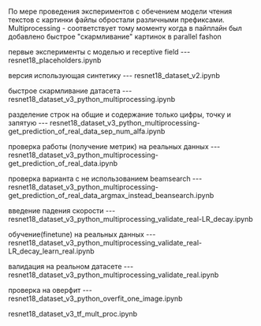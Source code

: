 
По мере проведения экспериментов с обечением модели чтения текстов с картинки файлы обростали различными префиксами.
Multiprocessing - соответствует тому моменту когда в пайплайн был добавлено быстрое "скармливание" картинок в parallel fashon

первые эксперименты с моделью и receptive field --- resnet18_placeholders.ipynb 

версия использующая синтетику --- resnet18_dataset_v2.ipynb

быстрое скармливание датасета --- resnet18_dataset_v3_python_multiprocessing.ipynb

разделение строк на общие и содержание только цифры, точку и запятую --- resnet18_dataset_v3_python_multiprocessing-get_prediction_of_real_data_sep_num_alfa.ipynb

проверка работы (получение метрик) на реальных данных --- resnet18_dataset_v3_python_multiprocessing-get_prediction_of_real_data.ipynb

проверка варианта с не использованием beamsearch --- resnet18_dataset_v3_python_multiprocessing-get_prediction_of_real_data_argmax_instead_beansearch.ipynb

введение падения скорости --- resnet18_dataset_v3_python_multiprocessing_validate_real-LR_decay.ipynb

обучение(finetune) на реальных данных --- resnet18_dataset_v3_python_multiprocessing_validate_real-LR_decay_learn_real.ipynb

валидация на реальном датасете --- resnet18_dataset_v3_python_multiprocessing_validate_real.ipynb

проверка на оверфит --- resnet18_dataset_v3_python_overfit_one_image.ipynb

resnet18_dataset_v3_tf_mult_proc.ipynb
